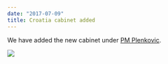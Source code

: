 ```yaml
---
date: "2017-07-09"
title: Croatia cabinet added 
---
```


We have added the new cabinet under [PM Plenkovic](http://www.parlgov.org/explore/HRV/cabinet/2017-07-09/).


![](/images/parliament-sweden.jpg)
